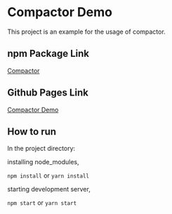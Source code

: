 # Compactor Demo

This project is an example for the usage of compactor.

## npm Package Link

[Compactor](https://www.npmjs.com/package/compactor)

## Github Pages Link

[Compactor Demo](https://tt-p.github.io/compactor-demo/)

## How to run

In the project directory:

installing node_modules,

`npm install` or `yarn install`

starting development server,

`npm start` or `yarn start`
